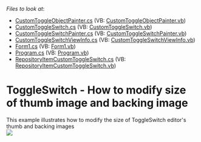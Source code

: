<!-- default file list -->
*Files to look at*:

* [CustomToggleObjectPainter.cs](./CS/WindowsFormsApplication31/CustomToggleObjectPainter.cs) (VB: [CustomToggleObjectPainter.vb](./VB/WindowsFormsApplication31/CustomToggleObjectPainter.vb))
* [CustomToggleSwitch.cs](./CS/WindowsFormsApplication31/CustomToggleSwitch.cs) (VB: [CustomToggleSwitch.vb](./VB/WindowsFormsApplication31/CustomToggleSwitch.vb))
* [CustomToggleSwitchPainter.cs](./CS/WindowsFormsApplication31/CustomToggleSwitchPainter.cs) (VB: [CustomToggleSwitchPainter.vb](./VB/WindowsFormsApplication31/CustomToggleSwitchPainter.vb))
* [CustomToggleSwitchViewInfo.cs](./CS/WindowsFormsApplication31/CustomToggleSwitchViewInfo.cs) (VB: [CustomToggleSwitchViewInfo.vb](./VB/WindowsFormsApplication31/CustomToggleSwitchViewInfo.vb))
* [Form1.cs](./CS/WindowsFormsApplication31/Form1.cs) (VB: [Form1.vb](./VB/WindowsFormsApplication31/Form1.vb))
* [Program.cs](./CS/WindowsFormsApplication31/Program.cs) (VB: [Program.vb](./VB/WindowsFormsApplication31/Program.vb))
* [RepositoryItemCustomToggleSwitch.cs](./CS/WindowsFormsApplication31/RepositoryItemCustomToggleSwitch.cs) (VB: [RepositoryItemCustomToggleSwitch.vb](./VB/WindowsFormsApplication31/RepositoryItemCustomToggleSwitch.vb))
<!-- default file list end -->
# ToggleSwitch - How to modify size of thumb image and backing image


This example illustrates how to modify the size of ToggleSwitch editor's thumb and backing images<br /><img src="https://raw.githubusercontent.com/DevExpress-Examples/toggleswitch-how-to-modify-size-of-thumb-image-and-backing-image-t264643/17.2.3+/media/fd7bddc8-256d-11e5-80bf-00155d62480c.png">

<br/>


